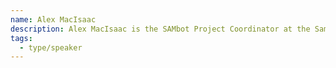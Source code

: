 ```yaml
---
name: Alex MacIsaac
description: Alex MacIsaac is the SAMbot Project Coordinator at the Samara Centre of Democracy. He's a recent graduate from McMaster University's Master of Public Policy in Digital Society program.
tags:
  - type/speaker
---
```

